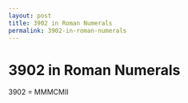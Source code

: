 ```yaml
---
layout: post
title: 3902 in Roman Numerals
permalink: 3902-in-roman-numerals
---
```


# 3902 in Roman Numerals

3902 = MMMCMII
